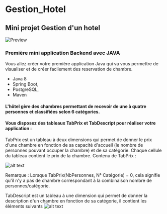 # Gestion_Hotel

## Mini projet Gestion d'un hotel

![Preview](https://github.com/MSJavaAfpaRoubaix/Gestion_Hotel/blob/main/Java11.png?raw=true)

### Première mini application Backend avec JAVA  
Vous allez créer votre première application Java qui va vous permettre de visualiser et de créer facilement des reservation de chambre.  
- Java 8
- Spring Boot, 
- PostgreSQL, 
- Maven 

#### L'hôtel gère des chambres permettant de recevoir de une à quatre personnes et classifiées selon 6 catégories.

#### Vous disposez des tableaux TabPrix et TabDescript pour réaliser votre application :

TabPrix est un tableau à deux dimensions qui permet de donner le prix d'une chambre en fonction de sa capacité d'accueil (le nombre de personnes pouvant occuper la chambre) et de sa catégorie. Chaque cellule du tableau contient le prix de la chambre. Contenu de TabPrix :

![alt text](http://isabelle.thieblemont.pagesperso-orange.fr/java/ecrans/tabprix.jpg?raw=true)

Remarque : Lorsque TabPrix(NbPersonnes, N° Catégorie) = 0, cela signifie qu'il n'y a pas de chambre correspondant à la combinaison nombre de personnes/catégorie.

TabDescript est un tableau à une dimension qui permet de donner la description d'un chambre en fonction de sa catégorie, il contient les éléments suivants ![alt text](http://isabelle.thieblemont.pagesperso-orange.fr/java/ecrans/descript.jpg?raw=true)

